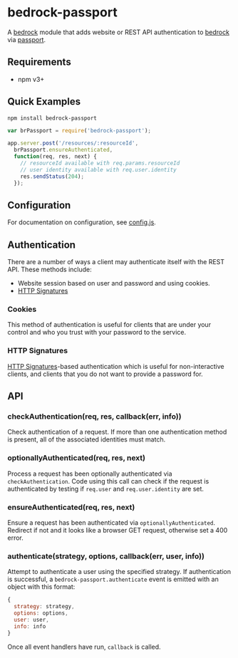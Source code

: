 # bedrock-passport

A [bedrock][] module that adds website or REST API authentication to
[bedrock][] via [passport][].

## Requirements

- npm v3+

## Quick Examples

```
npm install bedrock-passport
```

```js
var brPassport = require('bedrock-passport');

app.server.post('/resources/:resourceId',
  brPassport.ensureAuthenticated,
  function(req, res, next) {
    // resourceId available with req.params.resourceId
    // user identity available with req.user.identity
    res.sendStatus(204);
  });
```

## Configuration

For documentation on configuration, see [config.js](./lib/config.js).

## Authentication

There are a number of ways a client may authenticate itself with the REST API.
These methods include:

- Website session based on user and password and using cookies.
- [HTTP Signatures][]

### Cookies

This method of authentication is useful for clients that are under your control
and who you trust with your password to the service.

### HTTP Signatures

[HTTP Signatures][]-based authentication which is useful for non-interactive
clients, and clients that you do not want to provide a password for.

## API

### checkAuthentication(req, res, callback(err, info))

Check authentication of a request. If more than one authentication method is
present, all of the associated identities must match.

### optionallyAuthenticated(req, res, next)

Process a request has been optionally authenticated via `checkAuthentication`.
Code using this call can check if the request is authenticated by testing if
`req.user` and `req.user.identity` are set.

### ensureAuthenticated(req, res, next)

Ensure a request has been authenticated via `optionallyAuthenticated`. Redirect
if not and it looks like a browser GET request, otherwise set a 400 error.

### authenticate(strategy, options, callback(err, user, info))

Attempt to authenticate a user using the specified strategy. If authentication
is successful, a `bedrock-passport.authenticate` event is emitted with an
object with this format:

```js
{
  strategy: strategy,
  options: options,
  user: user,
  info: info
}
```

Once all event handlers have run, `callback` is called.

[bedrock]: https://github.com/digitalbazaar/bedrock
[passport]: https://github.com/jaredhanson/passport
[HTTP Signatures]: https://web-payments.org/specs/source/http-signatures/

